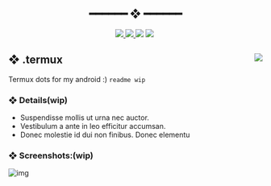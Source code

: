 <h2 align="center"> ━━━━━━  ❖  ━━━━━━ </h2>
<!-- BADGES -->
<div align="center">
   <p></p>
   <a href="#">
      <img src="https://img.shields.io/github/stars/smolbit/dottermux?color=%23ac4142&labelColor=%23151515&style=for-the-badge">
   </a>
   <a href="https://github.com/WahidIslamLinad/startpage/network/members/">
      <img src="https://img.shields.io/github/forks/smolbit/dottermux?color=%236a9fb5&labelColor=%23151515&style=for-the-badge">
   </a>
   <img src="https://img.shields.io/github/repo-size/smolbit/dottermux?color=%23d0d0d0&labelColor=%23151515&style=for-the-badge">
   <!--<a href="https://discord.gg/2RfJb3CVfb">
      <img src="https://img.shields.io/discord/723849691552284772?color=cb92f2&labelColor=151515&style=for-the-badge"/>
   </a> -->
	<img src="https://badges.strrl.dev/visits/smolbit/dottermux?style=for-the-badge&color=aa759f&logoColor=white&labelColor=151515"/>
  
  <img alt="" src="https://badges.pufler.dev/updated/smolbit/dottermux?style=for-the-badge&color=90a959&logoColor=white&labelColor=151515"/>
  <br>
</div>

<!-- next implementation👀
![Repo Banner](./assets/readme/banner.jpg)

<div align="center">

![Lines of code](https://img.shields.io/tokei/lines/github/pagankeymaster/vile?color=%2381A1C1&label=LINES&logo=BookStack&logoColor=%2381A1C1&style=for-the-badge)
![GitHub repo size](https://img.shields.io/github/repo-size/pagankeymaster/vile?color=red&label=SIZE&logo=serverless&logoColor=red&style=for-the-badge)
![Repo License](https://img.shields.io/badge/LICENSE-GPL--3.0-%2388c0d0?style=for-the-badge&logo=GNU)
</div>
-->

<p/>

<h2></h2>

## ❖ .termux <img align="right" src="https://img.shields.io/tokei/lines/github/smolbit/dottermux?style=for-the-badge&color=90a959&logoColor=white&labelColor=151515"/>

Termux dots for my android :)
`readme wip` 

### ❖ Details(wip)
- Suspendisse mollis ut urna nec auctor.
- Vestibulum a ante in leo efficitur accumsan. 
- Donec molestie id dui non finibus. Donec elementu

### ❖ Screenshots:(wip)
	
![img](https://i.imgur.com/7UhqUae.png)
